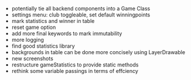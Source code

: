 - potentially tie all backend components into a Game Class
- settings menu: club toggleable, set default winningpoints
- mark statistics and winner in table 
- reset game option
- add more final keywords to mark immutability
- more logging
- find good statistics library
- backgrounds in table can be done more concisely using LayerDrawable
- new screenshots
- restructure gameStatistics to provide static methods
- rethink some variable passings in terms of effciency
